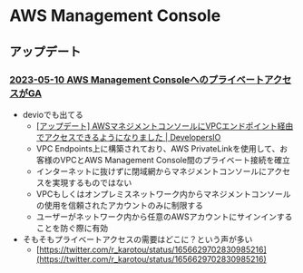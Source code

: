 # AWS Management Console

## アップデート

### [2023-05-10 AWS Management ConsoleへのプライベートアクセスがGA](https://aws.amazon.com/jp/about-aws/whats-new/2023/05/aws-management-console-private-access/)

- devioでも出てる
  - [[アップデート] AWSマネジメントコンソールにVPCエンドポイント経由でアクセスできるようになりました | DevelopersIO](https://dev.classmethod.jp/articles/aws-management-console-private-access/)
  - VPC Endpoints上に構築されており、AWS PrivateLinkを使用して、お客様のVPCとAWS Management Console間のプライベート接続を確立
  - インターネットに抜けずに閉域網からマネジメントコンソールにアクセスを実現するものではない
  - VPCもしくはオンプレミスネットワーク内からマネジメントコンソールの使用を信頼されたアカウントのみに制限する
  - ユーザーがネットワーク内から任意のAWSアカウントにサインインすることを防ぐ際に有効
- そもそもプライベートアクセスの需要はどこに？という声が多い
  - [https://twitter.com/r_karotou/status/1656629702830985216](https://twitter.com/r_karotou/status/1656629702830985216)
